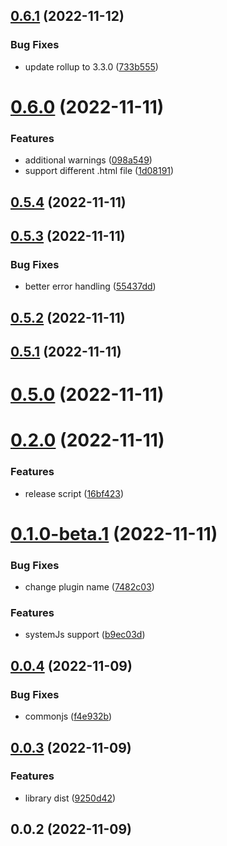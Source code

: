 ## [0.6.1](https://github.com/jacekkarczmarczyk/importmap-plugin/compare/v0.6.0...v0.6.1) (2022-11-12)


### Bug Fixes

* update rollup to 3.3.0 ([733b555](https://github.com/jacekkarczmarczyk/importmap-plugin/commit/733b5553e53b9c4cb5ac06c98f26e9dc9c18c1be))



# [0.6.0](https://github.com/jacekkarczmarczyk/importmap-plugin/compare/v0.5.4...v0.6.0) (2022-11-11)


### Features

* additional warnings ([098a549](https://github.com/jacekkarczmarczyk/importmap-plugin/commit/098a54992b00c88791aa75fa43d282dcd88d72f8))
* support different .html file ([1d08191](https://github.com/jacekkarczmarczyk/importmap-plugin/commit/1d081917cbd8f65fbd9ef6cc211fd96ef96ce62d))



## [0.5.4](https://github.com/jacekkarczmarczyk/importmap-plugin/compare/v0.5.3...v0.5.4) (2022-11-11)



## [0.5.3](https://github.com/jacekkarczmarczyk/importmap-plugin/compare/v0.5.2...v0.5.3) (2022-11-11)


### Bug Fixes

* better error handling ([55437dd](https://github.com/jacekkarczmarczyk/importmap-plugin/commit/55437dd3ae5afe6bc81c1db0a02cd51f3beaef7f))



## [0.5.2](https://github.com/jacekkarczmarczyk/importmap-plugin/compare/v0.5.1...v0.5.2) (2022-11-11)



## [0.5.1](https://github.com/jacekkarczmarczyk/importmap-plugin/compare/v0.5.0...v0.5.1) (2022-11-11)



# [0.5.0](https://github.com/jacekkarczmarczyk/importmap-plugin/compare/v0.2.0...v0.5.0) (2022-11-11)



# [0.2.0](https://github.com/jacekkarczmarczyk/importmap-plugin/compare/v0.1.0-beta.1...v0.2.0) (2022-11-11)


### Features

* release script ([16bf423](https://github.com/jacekkarczmarczyk/importmap-plugin/commit/16bf423c4288bd95325137b029ad3a3d80445f04))



# [0.1.0-beta.1](https://github.com/jacekkarczmarczyk/importmap-plugin/compare/v0.0.4...v0.1.0-beta.1) (2022-11-11)


### Bug Fixes

* change plugin name ([7482c03](https://github.com/jacekkarczmarczyk/importmap-plugin/commit/7482c03a64c64a15b014d5acff8890b201ecdb41))


### Features

* systemJs support ([b9ec03d](https://github.com/jacekkarczmarczyk/importmap-plugin/commit/b9ec03d70b4304c928c0b905ba3100090a1e4861))



## [0.0.4](https://github.com/jacekkarczmarczyk/importmap-plugin/compare/v0.0.3...v0.0.4) (2022-11-09)


### Bug Fixes

* commonjs ([f4e932b](https://github.com/jacekkarczmarczyk/importmap-plugin/commit/f4e932ba1c3443c472527ec367e2a948a386ba84))



## [0.0.3](https://github.com/jacekkarczmarczyk/importmap-plugin/compare/v0.0.2...v0.0.3) (2022-11-09)


### Features

* library dist ([9250d42](https://github.com/jacekkarczmarczyk/importmap-plugin/commit/9250d42005730978b7e67e47a91a14c95d07d140))



## 0.0.2 (2022-11-09)




